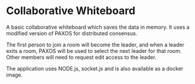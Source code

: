 # Collaborative Whiteboard
A basic collaborative whiteboard which saves the data in memory. It uses a modified version of PAXOS for distributed consensus.

The first person to join a room will become the leader, and when a leader exits a room, PAXOS will be used to select the next leader for that room. Other members will need to request edit access to the leader.

The application uses NODE.js, socket.js and is also available as a docker image.
